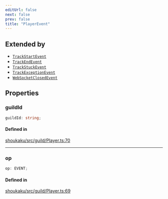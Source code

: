 ```yaml
---
editUrl: false
next: false
prev: false
title: "PlayerEvent"
---
```


## Extended by

- [`TrackStartEvent`](/api/interfaces/trackstartevent/)
- [`TrackEndEvent`](/api/interfaces/trackendevent/)
- [`TrackStuckEvent`](/api/interfaces/trackstuckevent/)
- [`TrackExceptionEvent`](/api/interfaces/trackexceptionevent/)
- [`WebSocketClosedEvent`](/api/interfaces/websocketclosedevent/)

## Properties

<a id="guildid" name="guildid"></a>

### guildId

```ts
guildId: string;
```

#### Defined in

[shoukaku/src/guild/Player.ts:70](https://github.com/shipgirlproject/shoukaku/blob/30762f5af6c7b4176e69ee96fa39bc204a7cff21/src/guild/Player.ts#L70)

***

<a id="op" name="op"></a>

### op

```ts
op: EVENT;
```

#### Defined in

[shoukaku/src/guild/Player.ts:69](https://github.com/shipgirlproject/shoukaku/blob/30762f5af6c7b4176e69ee96fa39bc204a7cff21/src/guild/Player.ts#L69)
